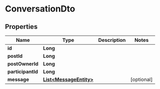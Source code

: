 

# ConversationDto


## Properties

Name | Type | Description | Notes
------------ | ------------- | ------------- | -------------
**id** | **Long** |  | 
**postId** | **Long** |  | 
**postOwnerId** | **Long** |  | 
**participantId** | **Long** |  | 
**message** | [**List&lt;MessageEntity&gt;**](MessageEntity.md) |  |  [optional]



